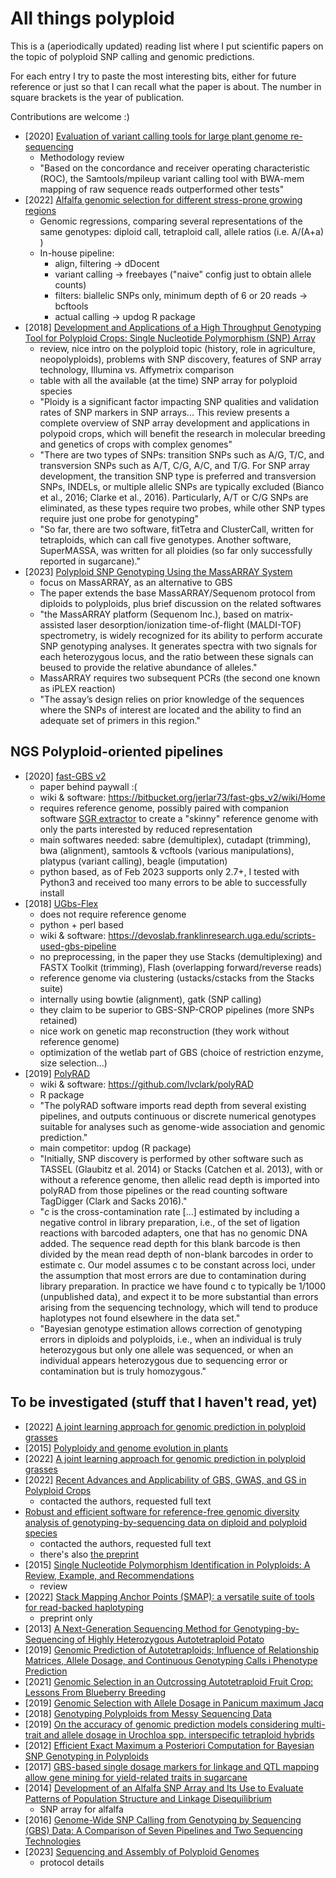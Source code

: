 # All things polyploid

This is a (aperiodically updated) reading list where I put scientific papers on the topic of polyploid SNP calling and genomic predictions. 

For each entry I try to paste the most interesting bits, either for future reference or just so that I can recall what the paper is about. The number in square brackets is the year of publication.

Contributions are welcome :)

* [2020] [Evaluation of variant calling tools for large plant genome re-sequencing](https://bmcbioinformatics.biomedcentral.com/articles/10.1186/s12859-020-03704-1)
  * Methodology review
  * "Based on the concordance and receiver operating characteristic (ROC), the Samtools/mpileup variant calling tool with BWA-mem mapping of raw sequence reads outperformed other tests"
* [2022] [Alfalfa genomic selection for different stress-prone growing regions](https://acsess.onlinelibrary.wiley.com/doi/full/10.1002/tpg2.20264)
  * Genomic regressions, comparing several representations of the same genotypes: diploid call, tetraploid call, allele ratios (i.e. A/(A+a) )
  * In-house pipeline:
  	* align, filtering -> dDocent
  	* variant calling -> freebayes ("naive" config just to obtain allele counts)
 	* filters: biallelic SNPs only, minimum depth of 6 or 20 reads -> bcftools
  	* actual calling -> updog R package
* [2018] [Development and Applications of a High Throughput Genotyping Tool for Polyploid Crops: Single Nucleotide Polymorphism (SNP) Array](https://www.frontiersin.org/articles/10.3389/fpls.2018.00104/full)
	* review, nice intro on the polyploid topic (history, role in agriculture, neopolyploids), problems with SNP discovery, features of SNP array technology, Illumina vs. Affymetrix comparison
	* table with all the available (at the time) SNP array for polyploid species
	* "Ploidy is a significant factor impacting SNP qualities and validation rates of SNP markers in SNP arrays... This review presents a complete overview of SNP array development and applications in polypoid crops, which will benefit the research in molecular breeding and genetics of crops with complex genomes"
	* "There are two types of SNPs: transition SNPs such as A/G, T/C, and transversion SNPs such as A/T, C/G, A/C, and T/G. For SNP array development, the transition SNP type is preferred and transversion SNPs, INDELs, or multiple allelic SNPs are typically excluded (Bianco et al., 2016; Clarke et al., 2016). Particularly, A/T or C/G SNPs are eliminated, as these types require two probes, while other SNP types require just one probe for genotyping"
	* "So far, there are two software, fitTetra and ClusterCall, written for tetraploids, which can call five genotypes. Another software, SuperMASSA, was written for all ploidies (so far only successfully reported in sugarcane)."
* [2023] [Polyploid SNP Genotyping Using the MassARRAY System](https://link.springer.com/protocol/10.1007/978-1-0716-3024-2_7)
  * focus on MassARRAY, as an alternative to GBS
  * The paper extends the base MassARRAY/Sequenom protocol from diploids to polyploids, plus brief discussion on the related softwares
  * "the MassARRAY platform (Sequenom Inc.), based on matrix-assisted laser desorption/ionization time-of-flight (MALDI-TOF) spectrometry, is widely recognized for its ability to perform accurate SNP genotyping analyses. It generates spectra with two signals for each heterozygous locus, and the ratio between these signals can beused to provide the relative abundance of alleles."
  * MassARRAY requires two subsequent PCRs (the second one known as iPLEX reaction)
  * "The assay’s design relies on prior knowledge of the sequences where the SNPs of interest are located and the ability to find an adequate set of primers in this region."
	
## NGS Polyploid-oriented pipelines

* [2020] [fast-GBS v2](https://pubmed.ncbi.nlm.nih.gov/33006480/)
	* paper behind paywall :(
	* wiki & software: https://bitbucket.org/jerlar73/fast-gbs_v2/wiki/Home
	* requires reference genome, possibly paired with companion software 
	[SGR extractor](https://bitbucket.org/jerlar73/srg-extractor/src/master/) to
	create a "skinny" reference genome with only the parts interested by reduced
	representation
	* main softwares needed: sabre (demultiplex), cutadapt (trimming), bwa (alignment),
	  samtools & vcftools (various manipulations), platypus (variant calling), beagle (imputation)
	* python based, as of Feb 2023 supports only 2.7+, I tested with Python3 and received too many errors to be able to successfully install
* [2018] [UGbs-Flex](https://www.ncbi.nlm.nih.gov/pmc/articles/PMC6003085/)
	* does not require reference genome
	* python + perl based
	* wiki & software: https://devoslab.franklinresearch.uga.edu/scripts-used-gbs-pipeline
	* no preprocessing, in the paper they use Stacks (demultiplexing) and FASTX Toolkit (trimming), Flash (overlapping forward/reverse reads)
	* reference genome via clustering (ustacks/cstacks from the Stacks suite)
	* internally using bowtie (alignment), gatk (SNP calling)
	* they claim to be superior to GBS-SNP-CROP pipelines (more SNPs retained)
	* nice work on genetic map reconstruction (they work without reference genome)
	* optimization of the wetlab part of GBS (choice of restriction enzyme, size selection...)
* [2019] [PolyRAD](https://academic.oup.com/g3journal/article/9/3/663/6026786?login=false)
	* wiki & software: https://github.com/lvclark/polyRAD
	* R package
	* "The polyRAD software imports read depth from several existing pipelines, and outputs continuous or discrete numerical genotypes suitable for analyses such as genome-wide association and genomic prediction."
	* main competitor: updog (R package)
	* "Initially, SNP discovery is performed by other software such as TASSEL (Glaubitz et al. 2014) or Stacks (Catchen et al. 2013), with or without a reference genome, then allelic read depth is imported into polyRAD from those pipelines or the read counting software TagDigger (Clark and Sacks 2016)."
	* "*c* is the cross-contamination rate [...] estimated by including a negative control in library preparation, i.e., of the set of ligation reactions with barcoded adapters, one that has no genomic DNA added. The sequence read depth for this blank barcode is then divided by the mean read depth of non-blank barcodes in order to estimate c. Our model assumes c to be constant across loci, under the assumption that most errors are due to contamination during library preparation. In practice we have found c to typically be 1/1000 (unpublished data), and expect it to be more substantial than errors arising from the sequencing technology, which will tend to produce haplotypes not found elsewhere in the data set."
	* "Bayesian genotype estimation allows correction of genotyping errors in diploids and polyploids, i.e., when an individual is truly heterozygous but only one allele was sequenced, or when an individual appears heterozygous due to sequencing error or contamination but is truly homozygous."

## To be investigated (stuff that I haven't read, yet)

* [2022] [A joint learning approach for genomic prediction in polyploid grasses](https://www.nature.com/articles/s41598-022-16417-7)
* [2015] [Polyploidy and genome evolution in plants](https://www.sciencedirect.com/science/article/pii/S0959437X15001185?casa_token=LAet5jlt-KgAAAAA:5BZNAFkkq4ij0kGhz4VUzrxhbzfUSY8L9pns29BHQJ_ha9avGT0bkZtCM2xEDevuBgtw_1sh8ns)
* [2022] [A joint learning approach for genomic prediction in polyploid grasses](https://www.nature.com/articles/s41598-022-16417-7)
* [2022] [Recent Advances and Applicability of GBS, GWAS, and GS in Polyploid Crops](https://onlinelibrary.wiley.com/doi/abs/10.1002/9781119745686.ch15)
  * contacted the authors, requested full text
* [Robust and efficient software for reference-free genomic diversity analysis of genotyping-by-sequencing data on diploid and polyploid species](https://onlinelibrary.wiley.com/doi/abs/10.1111/1755-0998.13477)
  * contacted the authors, requested full text
  * there's also [the preprint](https://www.biorxiv.org/content/10.1101/2020.11.28.402131v1.full.pdf)
* [2015] [Single Nucleotide Polymorphism Identification in Polyploids: A Review, Example, and Recommendations](https://www.cell.com/molecular-plant/pdf/S1674-2052(15)00130-6.pdf)
  * review
* [2022] [Stack Mapping Anchor Points (SMAP): a versatile suite of tools for read-backed haplotyping](https://www.biorxiv.org/content/10.1101/2022.03.10.483555v1.abstract)
  * preprint only
* [2013] [A Next-Generation Sequencing Method for Genotyping-by-Sequencing of Highly Heterozygous Autotetraploid Potato](https://journals.plos.org/plosone/article?id=10.1371/journal.pone.0062355)
* [2019] [Genomic Prediction of Autotetraploids; Influence of Relationship Matrices, Allele Dosage, and Continuous Genotyping Calls i Phenotype Prediction](https://www.ncbi.nlm.nih.gov/pmc/articles/PMC6469427/)
* [2021] [Genomic Selection in an Outcrossing Autotetraploid Fruit Crop: Lessons From Blueberry Breeding](https://www.ncbi.nlm.nih.gov/pmc/articles/PMC8236943/)
* [2019] [Genomic Selection with Allele Dosage in Panicum maximum Jacq](https://academic.oup.com/g3journal/article/9/8/2463/6026834?login=false)
* [2018] [Genotyping Polyploids from Messy Sequencing Data](https://www.ncbi.nlm.nih.gov/pmc/articles/PMC6218231/)
* [2019] [On the accuracy of genomic prediction models considering multi-trait and allele dosage in Urochloa spp. interspecific tetraploid hybrids](https://link.springer.com/article/10.1007/s11032-019-1002-7)
* [2012] [Efficient Exact Maximum a Posteriori Computation for Bayesian SNP Genotyping in Polyploids](https://journals.plos.org/plosone/article?id=10.1371/journal.pone.0030906)
* [2017] [GBS-based single dosage markers for linkage and QTL mapping allow gene mining for yield-related traits in sugarcane](https://bmcgenomics.biomedcentral.com/articles/10.1186/s12864-016-3383-x)
* [2014] [Development of an Alfalfa SNP Array and Its Use to Evaluate Patterns of Population Structure and Linkage Disequilibrium](https://journals.plos.org/plosone/article?id=10.1371/journal.pone.0084329)
  * SNP array for alfalfa
* [2016] [Genome-Wide SNP Calling from Genotyping by Sequencing (GBS) Data: A Comparison of Seven Pipelines and Two Sequencing Technologies](https://journals.plos.org/plosone/article?id=10.1371/journal.pone.0161333)
* [2023] [Sequencing and Assembly of Polyploid Genomes](https://link.springer.com/protocol/10.1007/978-1-0716-2561-3_23)
	* protocol details

